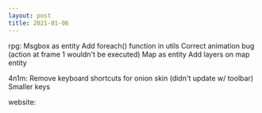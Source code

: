 ```yaml
---
layout: post
title: 2021-01-06
---
```


rpg: 
Msgbox as entity
Add foreach() function in utils
Correct animation bug (action at frame 1 wouldn't be executed)
Map as entity
Add layers on map entity

4n1m:
Remove keyboard shortcuts for onion skin (didn't update w/ toolbar)
Smaller keys

website: 